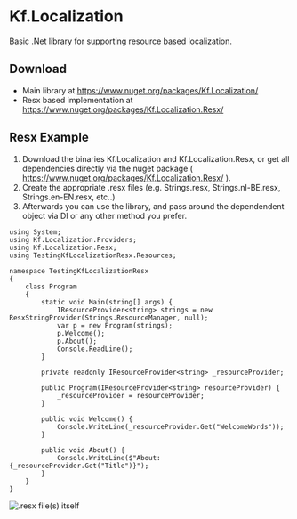 # Kf.Localization
Basic .Net library for supporting resource based localization.

## Download ##
- Main library at https://www.nuget.org/packages/Kf.Localization/
- Resx based implementation at https://www.nuget.org/packages/Kf.Localization.Resx/

## Resx Example ##
1. Download the binaries Kf.Localization and Kf.Localization.Resx, or get all dependencies directly via the nuget package ( https://www.nuget.org/packages/Kf.Localization.Resx/ ).
2. Create the appropriate .resx files (e.g. Strings.resx, Strings.nl-BE.resx, Strings.en-EN.resx, etc..)
3. Afterwards you can use the library, and pass around the dependendent object via DI or any other method you prefer.

```
using System;
using Kf.Localization.Providers;
using Kf.Localization.Resx;
using TestingKfLocalizationResx.Resources;

namespace TestingKfLocalizationResx
{
    class Program
    {
        static void Main(string[] args) {
            IResourceProvider<string> strings = new ResxStringProvider(Strings.ResourceManager, null);
            var p = new Program(strings);
            p.Welcome();
            p.About();
            Console.ReadLine();
        }

        private readonly IResourceProvider<string> _resourceProvider;

        public Program(IResourceProvider<string> resourceProvider) {
            _resourceProvider = resourceProvider;           
        }

        public void Welcome() {
            Console.WriteLine(_resourceProvider.Get("WelcomeWords"));
        }

        public void About() {
            Console.WriteLine($"About: {_resourceProvider.Get("Title")}");
        }
    }
}
```

![.resx file(s) itself](http://oi60.tinypic.com/1z1r901.jpg)

